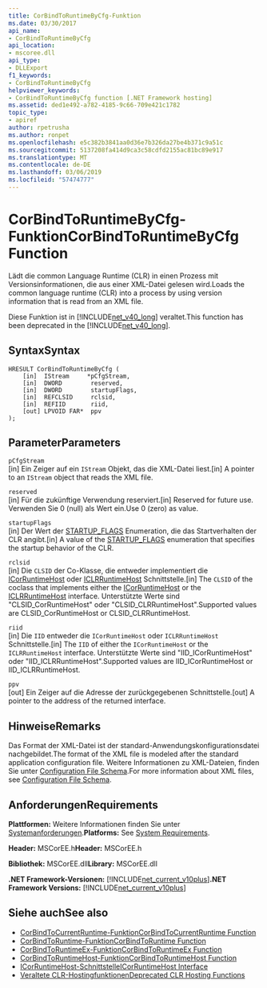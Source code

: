 ```yaml
---
title: CorBindToRuntimeByCfg-Funktion
ms.date: 03/30/2017
api_name:
- CorBindToRuntimeByCfg
api_location:
- mscoree.dll
api_type:
- DLLExport
f1_keywords:
- CorBindToRuntimeByCfg
helpviewer_keywords:
- CorBindToRuntimeByCfg function [.NET Framework hosting]
ms.assetid: ded1e492-a782-4185-9c66-709e421c1782
topic_type:
- apiref
author: rpetrusha
ms.author: ronpet
ms.openlocfilehash: e5c382b3841aa0d36e7b326da27be4b371c9a51c
ms.sourcegitcommit: 5137208fa414d9ca3c58cdfd2155ac81bc89e917
ms.translationtype: MT
ms.contentlocale: de-DE
ms.lasthandoff: 03/06/2019
ms.locfileid: "57474777"
---
```

# <a name="corbindtoruntimebycfg-function"></a><span data-ttu-id="c7a92-102">CorBindToRuntimeByCfg-Funktion</span><span class="sxs-lookup"><span data-stu-id="c7a92-102">CorBindToRuntimeByCfg Function</span></span>
<span data-ttu-id="c7a92-103">Lädt die common Language Runtime (CLR) in einen Prozess mit Versionsinformationen, die aus einer XML-Datei gelesen wird.</span><span class="sxs-lookup"><span data-stu-id="c7a92-103">Loads the common language runtime (CLR) into a process by using version information that is read from an XML file.</span></span>  
  
 <span data-ttu-id="c7a92-104">Diese Funktion ist in [!INCLUDE[net_v40_long](../../../../includes/net-v40-long-md.md)] veraltet.</span><span class="sxs-lookup"><span data-stu-id="c7a92-104">This function has been deprecated in the [!INCLUDE[net_v40_long](../../../../includes/net-v40-long-md.md)].</span></span>  
  
## <a name="syntax"></a><span data-ttu-id="c7a92-105">Syntax</span><span class="sxs-lookup"><span data-stu-id="c7a92-105">Syntax</span></span>  
  
```  
HRESULT CorBindToRuntimeByCfg (  
    [in]  IStream     *pCfgStream,  
    [in]  DWORD        reserved,  
    [in]  DWORD        startupFlags,  
    [in]  REFCLSID     rclsid,  
    [in]  REFIID       riid,   
    [out] LPVOID FAR*  ppv  
);  
```  
  
## <a name="parameters"></a><span data-ttu-id="c7a92-106">Parameter</span><span class="sxs-lookup"><span data-stu-id="c7a92-106">Parameters</span></span>  
 `pCfgStream`  
 <span data-ttu-id="c7a92-107">[in] Ein Zeiger auf ein `IStream` Objekt, das die XML-Datei liest.</span><span class="sxs-lookup"><span data-stu-id="c7a92-107">[in] A pointer to an `IStream` object that reads the XML file.</span></span>  
  
 `reserved`  
 <span data-ttu-id="c7a92-108">[in] Für die zukünftige Verwendung reserviert.</span><span class="sxs-lookup"><span data-stu-id="c7a92-108">[in] Reserved for future use.</span></span> <span data-ttu-id="c7a92-109">Verwenden Sie 0 (null) als Wert ein.</span><span class="sxs-lookup"><span data-stu-id="c7a92-109">Use 0 (zero) as value.</span></span>  
  
 `startupFlags`  
 <span data-ttu-id="c7a92-110">[in] Der Wert der [STARTUP_FLAGS](../../../../docs/framework/unmanaged-api/hosting/startup-flags-enumeration.md) Enumeration, die das Startverhalten der CLR angibt.</span><span class="sxs-lookup"><span data-stu-id="c7a92-110">[in] A value of the [STARTUP_FLAGS](../../../../docs/framework/unmanaged-api/hosting/startup-flags-enumeration.md) enumeration that specifies the startup behavior of the CLR.</span></span>  
  
 `rclsid`  
 <span data-ttu-id="c7a92-111">[in] Die `CLSID` der Co-Klasse, die entweder implementiert die [ICorRuntimeHost](../../../../docs/framework/unmanaged-api/hosting/icorruntimehost-interface.md) oder [ICLRRuntimeHost](../../../../docs/framework/unmanaged-api/hosting/iclrruntimehost-interface.md) Schnittstelle.</span><span class="sxs-lookup"><span data-stu-id="c7a92-111">[in] The `CLSID` of the coclass that implements either the [ICorRuntimeHost](../../../../docs/framework/unmanaged-api/hosting/icorruntimehost-interface.md) or the [ICLRRuntimeHost](../../../../docs/framework/unmanaged-api/hosting/iclrruntimehost-interface.md) interface.</span></span> <span data-ttu-id="c7a92-112">Unterstützte Werte sind "CLSID_CorRuntimeHost" oder "CLSID_CLRRuntimeHost".</span><span class="sxs-lookup"><span data-stu-id="c7a92-112">Supported values are CLSID_CorRuntimeHost or CLSID_CLRRuntimeHost.</span></span>  
  
 `riid`  
 <span data-ttu-id="c7a92-113">[in] Die `IID` entweder die `ICorRuntimeHost` oder `ICLRRuntimeHost` Schnittstelle.</span><span class="sxs-lookup"><span data-stu-id="c7a92-113">[in] The `IID` of either the `ICorRuntimeHost` or the `ICLRRuntimeHost` interface.</span></span> <span data-ttu-id="c7a92-114">Unterstützte Werte sind "IID_ICorRuntimeHost" oder "IID_ICLRRuntimeHost".</span><span class="sxs-lookup"><span data-stu-id="c7a92-114">Supported values are IID_ICorRuntimeHost or IID_ICLRRuntimeHost.</span></span>  
  
 `ppv`  
 <span data-ttu-id="c7a92-115">[out] Ein Zeiger auf die Adresse der zurückgegebenen Schnittstelle.</span><span class="sxs-lookup"><span data-stu-id="c7a92-115">[out] A pointer to the address of the returned interface.</span></span>  
  
## <a name="remarks"></a><span data-ttu-id="c7a92-116">Hinweise</span><span class="sxs-lookup"><span data-stu-id="c7a92-116">Remarks</span></span>  
 <span data-ttu-id="c7a92-117">Das Format der XML-Datei ist der standard-Anwendungskonfigurationsdatei nachgebildet.</span><span class="sxs-lookup"><span data-stu-id="c7a92-117">The format of the XML file is modeled after the standard application configuration file.</span></span> <span data-ttu-id="c7a92-118">Weitere Informationen zu XML-Dateien, finden Sie unter [Configuration File Schema](../../../../docs/framework/configure-apps/file-schema/index.md).</span><span class="sxs-lookup"><span data-stu-id="c7a92-118">For more information about XML files, see [Configuration File Schema](../../../../docs/framework/configure-apps/file-schema/index.md).</span></span>  
  
## <a name="requirements"></a><span data-ttu-id="c7a92-119">Anforderungen</span><span class="sxs-lookup"><span data-stu-id="c7a92-119">Requirements</span></span>  
 <span data-ttu-id="c7a92-120">**Plattformen:** Weitere Informationen finden Sie unter [Systemanforderungen](../../../../docs/framework/get-started/system-requirements.md).</span><span class="sxs-lookup"><span data-stu-id="c7a92-120">**Platforms:** See [System Requirements](../../../../docs/framework/get-started/system-requirements.md).</span></span>  
  
 <span data-ttu-id="c7a92-121">**Header:** MSCorEE.h</span><span class="sxs-lookup"><span data-stu-id="c7a92-121">**Header:** MSCorEE.h</span></span>  
  
 <span data-ttu-id="c7a92-122">**Bibliothek:** MSCorEE.dll</span><span class="sxs-lookup"><span data-stu-id="c7a92-122">**Library:** MSCorEE.dll</span></span>  
  
 <span data-ttu-id="c7a92-123">**.NET Framework-Versionen:** [!INCLUDE[net_current_v10plus](../../../../includes/net-current-v10plus-md.md)]</span><span class="sxs-lookup"><span data-stu-id="c7a92-123">**.NET Framework Versions:** [!INCLUDE[net_current_v10plus](../../../../includes/net-current-v10plus-md.md)]</span></span>  
  
## <a name="see-also"></a><span data-ttu-id="c7a92-124">Siehe auch</span><span class="sxs-lookup"><span data-stu-id="c7a92-124">See also</span></span>
- [<span data-ttu-id="c7a92-125">CorBindToCurrentRuntime-Funktion</span><span class="sxs-lookup"><span data-stu-id="c7a92-125">CorBindToCurrentRuntime Function</span></span>](../../../../docs/framework/unmanaged-api/hosting/corbindtocurrentruntime-function.md)
- [<span data-ttu-id="c7a92-126">CorBindToRuntime-Funktion</span><span class="sxs-lookup"><span data-stu-id="c7a92-126">CorBindToRuntime Function</span></span>](../../../../docs/framework/unmanaged-api/hosting/corbindtoruntime-function.md)
- [<span data-ttu-id="c7a92-127">CorBindToRuntimeEx-Funktion</span><span class="sxs-lookup"><span data-stu-id="c7a92-127">CorBindToRuntimeEx Function</span></span>](../../../../docs/framework/unmanaged-api/hosting/corbindtoruntimeex-function.md)
- [<span data-ttu-id="c7a92-128">CorBindToRuntimeHost-Funktion</span><span class="sxs-lookup"><span data-stu-id="c7a92-128">CorBindToRuntimeHost Function</span></span>](../../../../docs/framework/unmanaged-api/hosting/corbindtoruntimehost-function.md)
- [<span data-ttu-id="c7a92-129">ICorRuntimeHost-Schnittstelle</span><span class="sxs-lookup"><span data-stu-id="c7a92-129">ICorRuntimeHost Interface</span></span>](../../../../docs/framework/unmanaged-api/hosting/icorruntimehost-interface.md)
- [<span data-ttu-id="c7a92-130">Veraltete CLR-Hostingfunktionen</span><span class="sxs-lookup"><span data-stu-id="c7a92-130">Deprecated CLR Hosting Functions</span></span>](../../../../docs/framework/unmanaged-api/hosting/deprecated-clr-hosting-functions.md)
